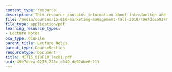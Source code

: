 ```yaml
---
content_type: resource
description: This resource contains information about introduction and company analysis.
file: /media/courses/15-810-marketing-management-fall-2010/49e7dcea0276228cc640de924be6c213_MIT15_810F10_lec01.pdf
file_type: application/pdf
learning_resource_types:
- Lecture Notes
ocw_type: OCWFile
parent_title: Lecture Notes
parent_type: CourseSection
resourcetype: Document
title: MIT15_810F10_lec01.pdf
uid: 49e7dcea-0276-228c-c640-de924be6c213
---
```

